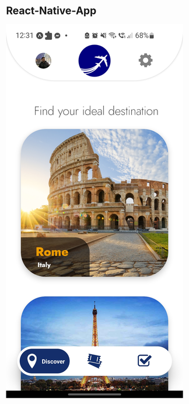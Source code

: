 # React-Native-App

![alt text](https://github.com/gtsad/React-Native-App/blob/master/Screenshot_20230126-123136_Expo%20Go.jpg)
